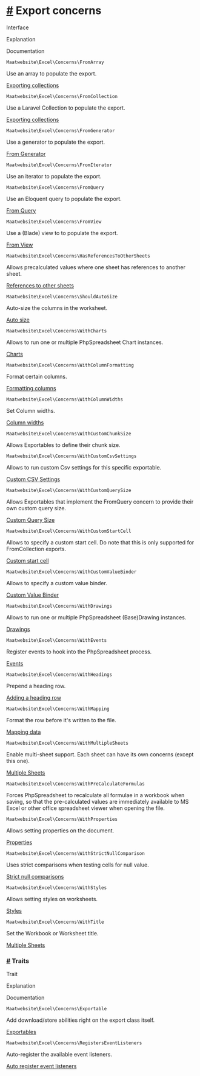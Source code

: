 [#](#export-concerns) Export concerns
=====================================

Interface

Explanation

Documentation

`Maatwebsite\Excel\Concerns\FromArray`

Use an array to populate the export.

[Exporting collections](/3.1/exports/collection.html#using-arrays)

`Maatwebsite\Excel\Concerns\FromCollection`

Use a Laravel Collection to populate the export.

[Exporting collections](/3.1/exports/collection.html)

`Maatwebsite\Excel\Concerns\FromGenerator`

Use a generator to populate the export.

[From Generator](/3.1/exports/from-generator.html)

`Maatwebsite\Excel\Concerns\FromIterator`

Use an iterator to populate the export.

`Maatwebsite\Excel\Concerns\FromQuery`

Use an Eloquent query to populate the export.

[From Query](/3.1/exports/from-query.html)

`Maatwebsite\Excel\Concerns\FromView`

Use a (Blade) view to to populate the export.

[From View](/3.1/exports/from-view.html)

`Maatwebsite\Excel\Concerns\HasReferencesToOtherSheets`

Allows precalculated values where one sheet has references to another sheet.

[References to other sheets](/3.1/exports/multiple-sheets.html#making-calculations-work-when-referencing-between-sheets)

`Maatwebsite\Excel\Concerns\ShouldAutoSize`

Auto-size the columns in the worksheet.

[Auto size](/3.1/exports/column-formatting.html#auto-size)

`Maatwebsite\Excel\Concerns\WithCharts`

Allows to run one or multiple PhpSpreadsheet Chart instances.

[Charts](/3.1/exports/charts.html)

`Maatwebsite\Excel\Concerns\WithColumnFormatting`

Format certain columns.

[Formatting columns](/3.1/exports/column-formatting.html)

`Maatwebsite\Excel\Concerns\WithColumnWidths`

Set Column widths.

[Column widths](/3.1/exports/column-formatting.html#styling)

`Maatwebsite\Excel\Concerns\WithCustomChunkSize`

Allows Exportables to define their chunk size.

`Maatwebsite\Excel\Concerns\WithCustomCsvSettings`

Allows to run custom Csv settings for this specific exportable.

[Custom CSV Settings](/3.1/exports/settings.html)

`Maatwebsite\Excel\Concerns\WithCustomQuerySize`

Allows Exportables that implement the FromQuery concern to provide their own custom query size.

[Custom Query Size](/3.1/exports/queued.html#custom-query-size)

`Maatwebsite\Excel\Concerns\WithCustomStartCell`

Allows to specify a custom start cell. Do note that this is only supported for FromCollection exports.

[Custom start cell](/3.1/exports/collection.html#custom-start-cell)

`Maatwebsite\Excel\Concerns\WithCustomValueBinder`

Allows to specify a custom value binder.

[Custom Value Binder](/3.1/exports/column-formatting.html#value-binders)

`Maatwebsite\Excel\Concerns\WithDrawings`

Allows to run one or multiple PhpSpreadsheet (Base)Drawing instances.

[Drawings](/3.1/exports/drawings.html)

`Maatwebsite\Excel\Concerns\WithEvents`

Register events to hook into the PhpSpreadsheet process.

[Events](/3.1/exports/extending.html#events)

`Maatwebsite\Excel\Concerns\WithHeadings`

Prepend a heading row.

[Adding a heading row](/3.1/exports/mapping.html#adding-a-heading-row)

`Maatwebsite\Excel\Concerns\WithMapping`

Format the row before it's written to the file.

[Mapping data](/3.1/exports/mapping.html)

`Maatwebsite\Excel\Concerns\WithMultipleSheets`

Enable multi-sheet support. Each sheet can have its own concerns (except this one).

[Multiple Sheets](/3.1/exports/multiple-sheets.html)

`Maatwebsite\Excel\Concerns\WithPreCalculateFormulas`

Forces PhpSpreadsheet to recalculate all formulae in a workbook when saving, so that the pre-calculated values are immediately available to MS Excel or other office spreadsheet viewer when opening the file.

`Maatwebsite\Excel\Concerns\WithProperties`

Allows setting properties on the document.

[Properties](/3.1/exports/settings.html#properties)

`Maatwebsite\Excel\Concerns\WithStrictNullComparison`

Uses strict comparisons when testing cells for null value.

[Strict null comparisons](/3.1/exports/collection.html#strict-null-comparisons)

`Maatwebsite\Excel\Concerns\WithStyles`

Allows setting styles on worksheets.

[Styles](/3.1/exports/column-formatting.html#styling)

`Maatwebsite\Excel\Concerns\WithTitle`

Set the Workbook or Worksheet title.

[Multiple Sheets](/3.1/exports/multiple-sheets.html)

### [#](#traits) Traits

Trait

Explanation

Documentation

`Maatwebsite\Excel\Concerns\Exportable`

Add download/store abilities right on the export class itself.

[Exportables](/3.1/exports/exportables.html)

`Maatwebsite\Excel\Concerns\RegistersEventListeners`

Auto-register the available event listeners.

[Auto register event listeners](/3.1/exports/extending.html#auto-register-event-listeners)